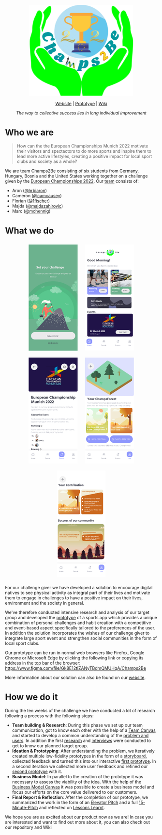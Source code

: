 <p align="center">
  <a href="https://gxc-int-innovation-challenge21.github.io/gxc-team-23/">
    <img src="https://github.com/gxc-int-innovation-challenge21/gxc-team-23/blob/72470f584390af980a085272c925e9d5d1933652/01%20-%20Team%20&%20Ideation/Champs2Be-Logo.png" alt="Team logo" height="300">
  </a>
<p align="middle"><a href="https://gxc-int-innovation-challenge21.github.io/gxc-team-23/">Website</a> | <a href="https://www.figma.com/file/Gk8E12tlZANyTBdmQMUHqA/Champs2Be">Prototype</a> | <a href="https://github.com/gxc-int-innovation-challenge21/gxc-team-23/wiki">Wiki</a></p>  
<p align="middle"><em>The way to collective success lies in long individual improvement</em></p>

</p>

# Who we are
> How can the the European Championships Munich 2022 motivate their visitors and spectactors to do more sports and inspire them to lead more active lifestyles, creating a positive impact for local sport clubs and society as a whole?
 
We are team Champs2Be consisting of six students from Germany, Hungary, Bosnia and the United States working together on a challenge given by the [European Championships 2022](https://www.europeanchampionships.com/2022munich). Our [team](https://github.com/gxc-int-innovation-challenge21/gxc-team-23/graphs/contributors) consists of:
* Aron ([@hrbiaron](https://github.com/hrbiaron))
* Cameron ([@camcausey](https://github.com/camcausey))
* Florian ([@1fischer](https://github.com/1fischer))
* Majda ([@majdazahirovic](https://github.com/majdazahirovic))
* Marc ([@mchennig](https://github.com/mchennig))

# What we do
<div align="center">
  <img src="https://github.com/gxc-int-innovation-challenge21/gxc-team-23/blob/0139fcc89b0dbc27ddfc1e255b127f94312aa548/03%20-%20Prototype/Sprint%202/Prototype-2_Challenge-Intro.png" height="350" alt="Challenge intro screen" style="margin: 10px" /> 
  <img src="https://github.com/gxc-int-innovation-challenge21/gxc-team-23/blob/0139fcc89b0dbc27ddfc1e255b127f94312aa548/03%20-%20Prototype/Sprint%202/Prototype-2_Home.png" height="350" alt="Home screen" style="margin: 10px"/> 
  <img src="https://github.com/gxc-int-innovation-challenge21/gxc-team-23/blob/0139fcc89b0dbc27ddfc1e255b127f94312aa548/03%20-%20Prototype/Sprint%202/Prototype-2_Event-Challenge.png" height="350" alt="Event challenge screen" style="margin: 10px"/> 
  <img src="https://github.com/gxc-int-innovation-challenge21/gxc-team-23/blob/12bcd62c23f12d5a166c6e0755b35078c0f2fffc/03%20-%20Prototype/Sprint%202/Prototype-2_ChampsForest.png" height="350" alt="Champsforest screen" style="margin: 10px" /> 
  <img src="https://github.com/gxc-int-innovation-challenge21/gxc-team-23/blob/12bcd62c23f12d5a166c6e0755b35078c0f2fffc/03%20-%20Prototype/Sprint%202/Prototype-2_Contribution.png" height="350" alt="Contribution screen" style="margin: 10px" /> 
</div>

For our challenge giver we have developed a solution to encourage digital natives to see physical activity as integral part of their lives and motivate them to engage in challenges to have a positive impact on their lives, environment and the society in general.

We've therefore conducted intensive research and analysis of our target group and developed the [prototype](https://www.figma.com/file/Gk8E12tlZANyTBdmQMUHqA/Champs2Be) of a sports app which provides a unique combination of personal challenges and habit creation with a competitive and event-based aspect specifically tailored to the preferences of the user. In addition the solution incorporates the wishes of our challenge giver to integrate large sport event and strengthen social communities in the form of local sport clubs.

Our prototype can be run in normal web browsers like Firefox, Google Chrome or Microsoft Edge by clicking the following link or copying its address in the top bar of the browser: https://www.figma.com/file/Gk8E12tlZANyTBdmQMUHqA/Champs2Be

More information about our solution can also be found on our [website](https://gxc-int-innovation-challenge21.github.io/gxc-team-23).

# How we do it
During the ten weeks of the challenge we have conducted a lot of research following a process with the following steps:

* **Team building & Research**: During this phase we set up our team communication, got to know each other with the help of a [Team Canvas](https://github.com/gxc-int-innovation-challenge21/gxc-team-23/wiki/Team-Canvas) and started to develop a common understanding of the [problem and users](https://github.com/gxc-int-innovation-challenge21/gxc-team-23/wiki/Empathy-Map-and-Problem-Statement). In addition the first [research](https://github.com/gxc-int-innovation-challenge21/gxc-team-23/wiki/Challenge-and-Problem-Research) and [interviews](https://github.com/gxc-int-innovation-challenge21/gxc-team-23/wiki/Conducted-Interviews) were conducted to get to know our planned target group. 
* **Ideation & Prototyping**: After understanding the problem, we iteratively created multiple low-fidelity prototypes in the form of a [storyboard](https://github.com/gxc-int-innovation-challenge21/gxc-team-23/wiki/Storyboard), collected feedback and turned this into our interactive [first prototype](https://github.com/gxc-int-innovation-challenge21/gxc-team-23/wiki/Sprint-1:-Prototype-App-Design). In a second iteration we collected more user feedback and refined our [second prototype](https://github.com/gxc-int-innovation-challenge21/gxc-team-23/wiki/Sprint-2:-Second-Prototype-Iteration) with it.
* **Business Model**: In parallel to the creation of the prototype it was necessary to assess the viability of the idea. With the help of the [Business Model Canvas](https://github.com/gxc-int-innovation-challenge21/gxc-team-23/wiki/Business-Model-Canvas) it was possible to create a business model and focus our efforts on the core value delivered to our customers.
* **Final Report & Reflection**: After the completion of our prototype, we summarized the work in the form of an [Elevator Pitch](https://github.com/gxc-int-innovation-challenge21/gxc-team-23/blob/main/05%20-%20Presentation%20%26%20Report/Elevetor-Pitch_PDF.pdf) and a full [15-Minute-Pitch](https://prezi.com/view/yCNgEl4Dc2LND4d6ShRo/) and reflected on [Lessons Learnt](https://github.com/gxc-int-innovation-challenge21/gxc-team-23/wiki/Team-Reflection).

We hope you are as excited about our product now as we are! In case you are interested and want to find out more about it, you can also check out our repository and Wiki

